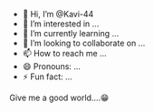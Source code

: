 - 👋 Hi, I’m @Kavi-44
- 👀 I’m interested in ...
- 🌱 I’m currently learning ...
- 💞️ I’m looking to collaborate on ...
- 📫 How to reach me ...
- 😄 Pronouns: ...
- ⚡ Fun fact: ...

<!---
Kavi-44/Kavi-44 is a ✨ special ✨ repository because its `README.md` (this file) appears on your GitHub profile.
You can click the Preview link to take a look at your changes.
--->Give me a good world....😁

